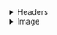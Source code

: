 
<details>
<summary>Headers</summary>
  
# Largest <header>
## Two <header>
### Three <header>
#### Four <header>
##### Five <header>
###### Six <header>



</details>


<details>
  <summary>Image</summary>
  
  <picture>
  <source media="(prefers-color-scheme: dark)" srcset="https://octodex.github.com/images/yaktocat.pn">
  <source media="(prefers-color-scheme: light)" srcset="https://octodex.github.com/images/yaktocat.pn">
  <img alt="image" src="https://octodex.github.com/images/yaktocat.png">
</picture>
  




</details>
